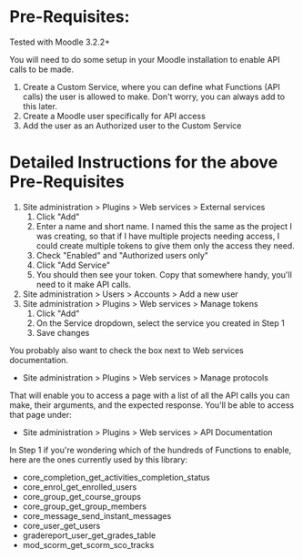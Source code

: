 # Pre-Requisites:

Tested with Moodle 3.2.2+

You will need to do some setup in your Moodle installation to enable API calls to be made.

1. Create a Custom Service, where you can define what Functions (API calls) the user is allowed to make.
Don't worry, you can always add to this later.
2. Create a Moodle user specifically for API access
3. Add the user as an Authorized user to the Custom Service

# Detailed Instructions for the above Pre-Requisites

1. Site administration > Plugins > Web services > External services
    1. Click "Add"
    2. Enter a name and short name. I named this the same as the project I was creating,
    so that if I have multiple projects needing access, I could create multiple tokens to give them only the access they need.
    3. Check "Enabled" and "Authorized users only"
    4. Click "Add Service"
    5. You should then see your token. Copy that somewhere handy, you'll need to it make API calls.
2. Site administration > Users > Accounts > Add a new user
3. Site administration > Plugins > Web services > Manage tokens
    1. Click "Add"
    2. On the Service dropdown, select the service you created in Step 1
    3. Save changes

You probably also want to check the box next to Web services documentation.

* Site administration > Plugins > Web services > Manage protocols

That will enable you to access a page with a list of all the API calls you can make,
their arguments, and the expected response. You'll be able to access that page under:

* Site administration > Plugins > Web services > API Documentation

In Step 1 if you're wondering which of the hundreds of Functions to enable,
here are the ones currently used by this library:

* core_completion_get_activities_completion_status
* core_enrol_get_enrolled_users
* core_group_get_course_groups
* core_group_get_group_members
* core_message_send_instant_messages
* core_user_get_users
* gradereport_user_get_grades_table
* mod_scorm_get_scorm_sco_tracks
